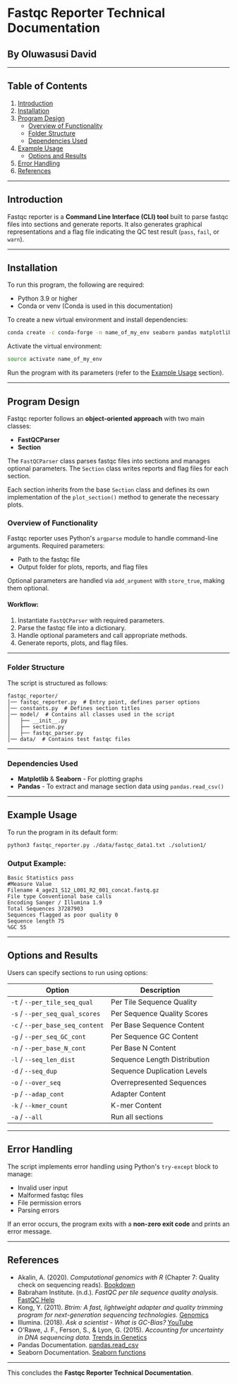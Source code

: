 # Fastqc Reporter Technical Documentation

## By Oluwasusi David  

---

## Table of Contents

1. [Introduction](#introduction)
2. [Installation](#installation)
3. [Program Design](#program-design)
   - [Overview of Functionality](#overview-of-functionality)
   - [Folder Structure](#folder-structure)
   - [Dependencies Used](#dependencies-used)
4. [Example Usage](#example-usage)
   - [Options and Results](#options-and-results)
5. [Error Handling](#error-handling)
6. [References](#references)

---

## Introduction
Fastqc reporter is a **Command Line Interface (CLI) tool** built to parse fastqc files into sections and generate reports. It also generates graphical representations and a flag file indicating the QC test result (`pass`, `fail`, or `warn`).

---

## Installation
To run this program, the following are required:

- Python 3.9 or higher
- Conda or venv (Conda is used in this documentation)

To create a new virtual environment and install dependencies:

```sh
conda create -c conda-forge -n name_of_my_env seaborn pandas matplotlib
```

Activate the virtual environment:

```sh
source activate name_of_my_env
```

Run the program with its parameters (refer to the [Example Usage](#example-usage) section).

---

## Program Design
Fastqc reporter follows an **object-oriented approach** with two main classes:

- **FastQCParser**
- **Section**

The `FastQCParser` class parses fastqc files into sections and manages optional parameters. The `Section` class writes reports and flag files for each section.

Each section inherits from the base `Section` class and defines its own implementation of the `plot_section()` method to generate the necessary plots.

### Overview of Functionality
Fastqc reporter uses Python's `argparse` module to handle command-line arguments. Required parameters:

- Path to the fastqc file
- Output folder for plots, reports, and flag files

Optional parameters are handled via `add_argument` with `store_true`, making them optional.

#### Workflow:
1. Instantiate `FastQCParser` with required parameters.
2. Parse the fastqc file into a dictionary.
3. Handle optional parameters and call appropriate methods.
4. Generate reports, plots, and flag files.

---

### Folder Structure
The script is structured as follows:

```
fastqc_reporter/
│── fastqc_reporter.py  # Entry point, defines parser options
│── constants.py  # Defines section titles
│── model/  # Contains all classes used in the script
│   ├── __init__.py
│   ├── section.py
│   ├── fastqc_parser.py
│── data/  # Contains test fastqc files
```

---

### Dependencies Used

- **Matplotlib** & **Seaborn** - For plotting graphs
- **Pandas** - To extract and manage section data using `pandas.read_csv()`

---

## Example Usage

To run the program in its default form:

```sh
python3 fastqc_reporter.py ./data/fastqc_data1.txt ./solution1/
```

### Output Example:
```
Basic Statistics pass
#Measure Value
Filename 4_age21_S12_L001_R2_001_concat.fastq.gz
File type Conventional base calls
Encoding Sanger / Illumina 1.9
Total Sequences 37287903
Sequences flagged as poor quality 0
Sequence length 75
%GC 55
```

---

## Options and Results
Users can specify sections to run using options:

| Option | Description |
|--------|-------------|
| `-t` / `--per_tile_seq_qual` | Per Tile Sequence Quality |
| `-s` / `--per_seq_qual_scores` | Per Sequence Quality Scores |
| `-c` / `--per_base_seq_content` | Per Base Sequence Content |
| `-g` / `--per_seq_GC_cont` | Per Sequence GC Content |
| `-n` / `--per_base_N_cont` | Per Base N Content |
| `-l` / `--seq_len_dist` | Sequence Length Distribution |
| `-d` / `--seq_dup` | Sequence Duplication Levels |
| `-o` / `--over_seq` | Overrepresented Sequences |
| `-p` / `--adap_cont` | Adapter Content |
| `-k` / `--kmer_count` | K-mer Content |
| `-a` / `--all` | Run all sections |

---

## Error Handling
The script implements error handling using Python's `try-except` block to manage:

- Invalid user input
- Malformed fastqc files
- File permission errors
- Parsing errors

If an error occurs, the program exits with a **non-zero exit code** and prints an error message.

---

## References

- Akalin, A. (2020). *Computational genomics with R* (Chapter 7: Quality check on sequencing reads). [Bookdown](https://compgenomr.github.io/book/quality-check-on-sequencing-reads.html)
- Babraham Institute. (n.d.). *FastQC per tile sequence quality analysis.* [FastQC Help](https://www.bioinformatics.babraham.ac.uk/projects/fastqc/Help/3%20Analysis%20Modules/12%20Per%20Tile%20Sequence%20Quality.html)
- Kong, Y. (2011). *Btrim: A fast, lightweight adapter and quality trimming program for next-generation sequencing technologies.* [Genomics](https://doi.org/10.1016/j.ygeno.2011.05.009)
- Illumina. (2018). *Ask a scientist - What is GC-Bias?* [YouTube](https://www.youtube.com/watch?v=wdEb3chYFOw)
- O'Rawe, J. F., Ferson, S., & Lyon, G. (2015). *Accounting for uncertainty in DNA sequencing data.* [Trends in Genetics](https://doi.org/10.1016/j.tig.2014.12.002)
- Pandas Documentation. [pandas.read_csv](https://pandas.pydata.org/docs/reference/api/pandas.read_csv.html)
- Seaborn Documentation. [Seaborn functions](https://seaborn.pydata.org/tutorial/function_overview.html)

---

This concludes the **Fastqc Reporter Technical Documentation**.

